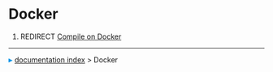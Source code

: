 # Docker
1.  REDIRECT [Compile on Docker](Compile_on_Docker.md)



---
![](images/Right_arrow.png) [documentation index](../README.md) > Docker
